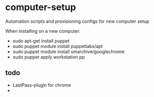computer-setup
==============

Automation scripts and provisioning configs for new computer setup

When installing on a new computer:

* sudo apt-get install puppet
* sudo puppet module install puppetlabs/apt
* sudo puppet module install smarchive/googlechrome
* sudo puppet apply workstation.pp

todo
----

* LastPass-plugin for chrome
* 
